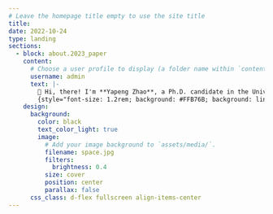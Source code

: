 ```yaml
---
# Leave the homepage title empty to use the site title
title:
date: 2022-10-24
type: landing
sections:
  - block: about.2023_paper
    content:
      # Choose a user profile to display (a folder name within `content/authors/`)
      username: admin
      text: |-
        👋 Hi, there! I'm **Yapeng Zhao**, a Ph.D. candidate in the University of Macau.
        {style="font-size: 1.2rem; background: #FFB76B; background: linear-gradient(to right, #FFB76B 0%, #FFA73D 30%, #FF7C00 60%, #FF7F04 100%); -webkit-background-clip: text; -webkit-text-fill-color: transparent;"}
    design:
      background:
        color: black
        text_color_light: true
        image:
          # Add your image background to `assets/media/`.
          filename: space.jpg
          filters:
            brightness: 0.4
          size: cover
          position: center
          parallax: false
      css_class: d-flex fullscreen align-items-center
---
```

